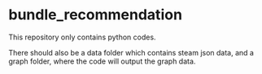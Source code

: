 # bundle_recommendation

This repository only contains python codes.

There should also be a data folder which contains steam json data, and a graph folder, where the code will output the graph data.